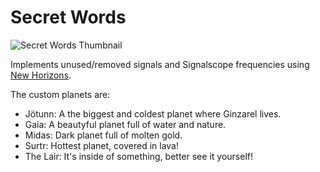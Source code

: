 # Secret Words

![Secret Words Thumbnail](https://user-images.githubusercontent.com/22628069/147869676-25f9b801-a4eb-449e-a624-9fc408c9518d.png)

Implements unused/removed signals and Signalscope frequencies using [New Horizons](https://github.com/xen-42/outer-wilds-new-horizons).

The custom planets are:
- Jötunn: A the biggest and coldest planet where Ginzarel lives.
- Gaia: A beautyful planet full of water and nature.
- Midas: Dark planet full of molten gold.
- Surtr: Hottest planet, covered in lava!
- The Lair: It's inside of something, better see it yourself!
